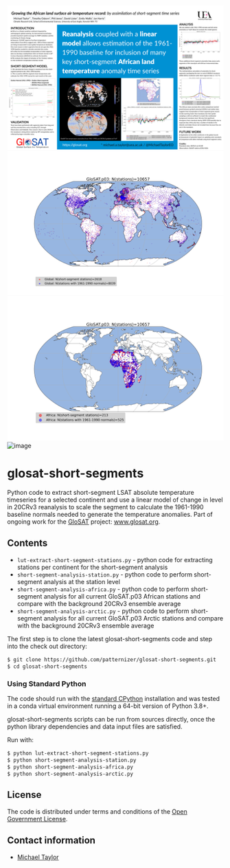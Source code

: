 ![image](https://github.com/patternizer/glosat-short-segments/blob/master/short-segment-method-poster-africa.png)
![image](https://github.com/patternizer/glosat-short-segments/blob/master/short-v-long-segment-stations-all.png)
![image](https://github.com/patternizer/glosat-short-segments/blob/master/short-v-long-segment-stations-africa.png)
![image](https://github.com/patternizer/glosat-short-segments/blob/master/sshort-segment-method.png)

# glosat-short-segments

Python code to extract short-segment LSAT absolute temperature timeseries for a selected continent and use a linear model of change in level in 20CRv3 reanalysis to scale the segment to calculate the 1961-1990 baseline normals needed to generate the temperature anomalies. Part of ongoing work for the [GloSAT](https://www.glosat.org) project: www.glosat.org. 

## Contents

* `lut-extract-short-segment-stations.py` - python code for extracting stations per continent for the short-segment analysis
* `short-segment-analysis-station.py` - python code to perform short-segment analysis at the station level
* `short-segment-analysis-africa.py` - python code to perform short-segment analysis for all current GloSAT.p03 African stations and compare with the background 20CRv3 ensemble average
* `short-segment-analysis-arctic.py` - python code to perform short-segment analysis for all current GloSAT.p03 Arctic stations and compare with the background 20CRv3 ensemble average


The first step is to clone the latest glosat-short-segments code and step into the check out directory: 

    $ git clone https://github.com/patternizer/glosat-short-segments.git
    $ cd glosat-short-segments

### Using Standard Python

The code should run with the [standard CPython](https://www.python.org/downloads/) installation and was tested in a conda virtual environment running a 64-bit version of Python 3.8+.

glosat-short-segments scripts can be run from sources directly, once the python library dependencies and data input files are satisfied.

Run with:

    $ python lut-extract-short-segment-stations.py
    $ python short-segment-analysis-station.py
    $ python short-segment-analysis-africa.py
    $ python short-segment-analysis-arctic.py

## License

The code is distributed under terms and conditions of the [Open Government License](http://www.nationalarchives.gov.uk/doc/open-government-licence/version/3/).

## Contact information

* [Michael Taylor](michael.a.taylor@uea.ac.uk)

